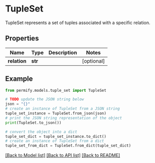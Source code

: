# TupleSet

TupleSet represents a set of tuples associated with a specific relation.

## Properties

Name | Type | Description | Notes
------------ | ------------- | ------------- | -------------
**relation** | **str** |  | [optional] 

## Example

```python
from permify.models.tuple_set import TupleSet

# TODO update the JSON string below
json = "{}"
# create an instance of TupleSet from a JSON string
tuple_set_instance = TupleSet.from_json(json)
# print the JSON string representation of the object
print(TupleSet.to_json())

# convert the object into a dict
tuple_set_dict = tuple_set_instance.to_dict()
# create an instance of TupleSet from a dict
tuple_set_from_dict = TupleSet.from_dict(tuple_set_dict)
```
[[Back to Model list]](../README.md#documentation-for-models) [[Back to API list]](../README.md#documentation-for-api-endpoints) [[Back to README]](../README.md)


